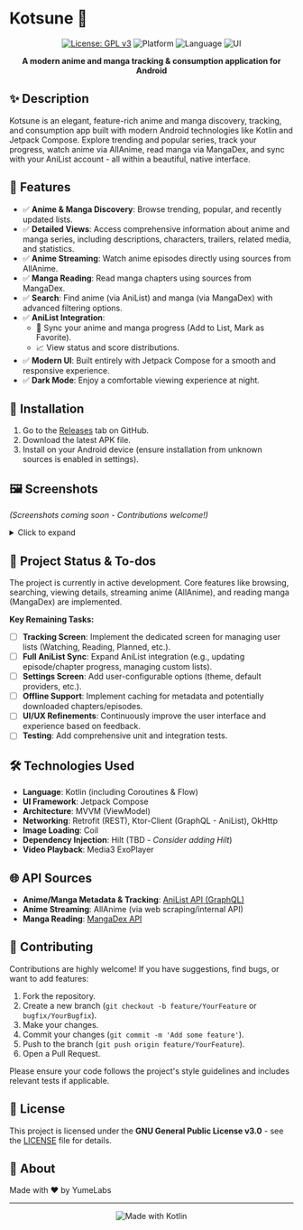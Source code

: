 # Kotsune 🦊

<div align="center">

[![License: GPL v3](https://img.shields.io/badge/License-GPLv3-blue.svg)](https://www.gnu.org/licenses/gpl-3.0)
![Platform](https://img.shields.io/badge/platform-Android-brightgreen)
![Language](https://img.shields.io/badge/language-Kotlin-orange)
![UI](https://img.shields.io/badge/UI-Jetpack%20Compose-purple)

**A modern anime and manga tracking & consumption application for Android**

</div>

## ✨ Description

Kotsune is an elegant, feature-rich anime and manga discovery, tracking, and consumption app built with modern Android technologies like Kotlin and Jetpack Compose. Explore trending and popular series, track your progress, watch anime via AllAnime, read manga via MangaDex, and sync with your AniList account - all within a beautiful, native interface.

## 🎯 Features

- ✅ **Anime & Manga Discovery**: Browse trending, popular, and recently updated lists.
- ✅ **Detailed Views**: Access comprehensive information about anime and manga series, including descriptions, characters, trailers, related media, and statistics.
- ✅ **Anime Streaming**: Watch anime episodes directly using sources from AllAnime.
- ✅ **Manga Reading**: Read manga chapters using sources from MangaDex.
- ✅ **Search**: Find anime (via AniList) and manga (via MangaDex) with advanced filtering options.
- ✅ **AniList Integration**:
    - 🔄 Sync your anime and manga progress (Add to List, Mark as Favorite).
    - 📈 View status and score distributions.
- ✅ **Modern UI**: Built entirely with Jetpack Compose for a smooth and responsive experience.
- ✅ **Dark Mode**: Enjoy a comfortable viewing experience at night.

## 📱 Installation

1.  Go to the [Releases](https://github.com/YumeSoft/Kotsune/releases) tab on GitHub.
2.  Download the latest APK file.
3.  Install on your Android device (ensure installation from unknown sources is enabled in settings).

## 🖼️ Screenshots

*(Screenshots coming soon - Contributions welcome!)*

<details>
<summary>Click to expand</summary>

| Home Screen (Anime) | Anime Details | Manga Details | Search |
| :-----------------: | :-----------: | :-----------: | :----: |
| *Placeholder*       | *Placeholder* | *Placeholder* | *Placeholder* |
| **Watch Anime**     | **Read Manga**|               |        |
| *Placeholder*       | *Placeholder* |               |        |

</details>

## 📝 Project Status & To-dos

The project is currently in active development. Core features like browsing, searching, viewing details, streaming anime (AllAnime), and reading manga (MangaDex) are implemented.

**Key Remaining Tasks:**

-   [ ] **Tracking Screen**: Implement the dedicated screen for managing user lists (Watching, Reading, Planned, etc.).
-   [ ] **Full AniList Sync**: Expand AniList integration (e.g., updating episode/chapter progress, managing custom lists).
-   [ ] **Settings Screen**: Add user-configurable options (theme, default providers, etc.).
-   [ ] **Offline Support**: Implement caching for metadata and potentially downloaded chapters/episodes.
-   [ ] **UI/UX Refinements**: Continuously improve the user interface and experience based on feedback.
-   [ ] **Testing**: Add comprehensive unit and integration tests.

## 🛠️ Technologies Used

-   **Language**: Kotlin (including Coroutines & Flow)
-   **UI Framework**: Jetpack Compose
-   **Architecture**: MVVM (ViewModel)
-   **Networking**: Retrofit (REST), Ktor-Client (GraphQL - AniList), OkHttp
-   **Image Loading**: Coil
-   **Dependency Injection**: Hilt (TBD - *Consider adding Hilt*)
-   **Video Playback**: Media3 ExoPlayer

## 🌐 API Sources

-   **Anime/Manga Metadata & Tracking**: [AniList API (GraphQL)](https://anilist.gitbook.io/anilist-apiv2-docs)
-   **Anime Streaming**: AllAnime (via web scraping/internal API)
-   **Manga Reading**: [MangaDex API](https://api.mangadex.org/docs/)

## 🤝 Contributing

Contributions are highly welcome! If you have suggestions, find bugs, or want to add features:

1.  Fork the repository.
2.  Create a new branch (`git checkout -b feature/YourFeature` or `bugfix/YourBugfix`).
3.  Make your changes.
4.  Commit your changes (`git commit -m 'Add some feature'`).
5.  Push to the branch (`git push origin feature/YourFeature`).
6.  Open a Pull Request.

Please ensure your code follows the project's style guidelines and includes relevant tests if applicable.

## 📝 License

This project is licensed under the **GNU General Public License v3.0** - see the [LICENSE](LICENSE) file for details.

## 💖 About

Made with ❤️ by YumeLabs

---

<div align="center">
  <img src="https://img.shields.io/badge/Made%20with-Kotlin-orange?style=for-the-badge&logo=kotlin" alt="Made with Kotlin">
</div>
